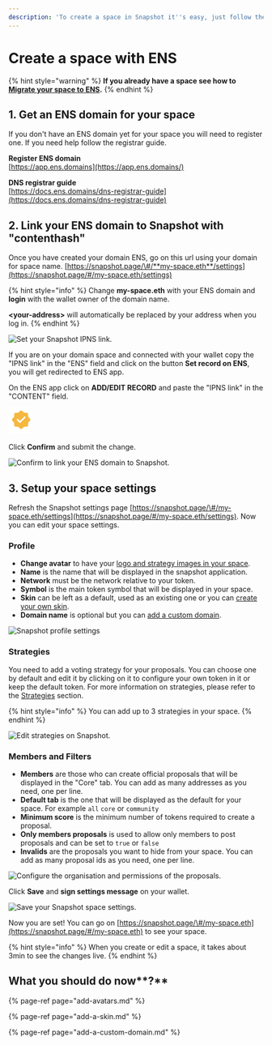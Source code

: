 ```yaml
---
description: 'To create a space in Snapshot it''s easy, just follow these steps.'
---
```


# Create a space with ENS

{% hint style="warning" %}
**If you already have a space see how to** [**Migrate your space to ENS**](migrate-your-space-to-ens.md)**.**
{% endhint %}

## 1. Get an ENS domain for your space

If you don't have an ENS domain yet for your space you will need to register one. If you need help follow the registrar guide.

**Register ENS domain**  
[https://app.ens.domains](https://app.ens.domains/)

**DNS registrar guide**  
[https://docs.ens.domains/dns-registrar-guide](https://docs.ens.domains/dns-registrar-guide)

## 2. Link your ENS domain to Snapshot with "contenthash"

Once you have created your domain ENS, go on this url using your domain for space name. [https://snapshot.page/\#/**my-space.eth**/settings](https://snapshot.page/#/my-space.eth/settings)

{% hint style="info" %}
Change **my-space.eth** with your ENS domain and **login** with the wallet owner of the domain name.

**&lt;your-address&gt;** will automatically be replaced by your address when you log in.
{% endhint %}

![Set your Snapshot IPNS link.](../.gitbook/assets/capture-de-cran-2020-12-20-a-11.09.23.png)

If you are on your domain space and connected with your wallet copy the "IPNS link" in the "ENS" field and click on the button **Set record on ENS**, you will get redirected to ENS app.

On the ENS app click on **ADD/EDIT RECORD** and paste the "IPNS link" in the "CONTENT" field.

![Add your Snapshot IPNS link.](../.gitbook/assets/image%20%283%29.png)

Click **Confirm** and submit the change.

![Confirm to link your ENS domain to Snapshot.](../.gitbook/assets/image%20%285%29.png)

## **3. Setup your space settings**

Refresh the Snapshot settings page [https://snapshot.page/\#/my-space.eth/settings](https://snapshot.page/#/my-space.eth/settings). Now you can edit your space settings.

### Profile

* **Change avatar** to have your [logo and strategy images in your space](add-avatars.md#add-your-space-logo-and-strategy-image-s).
* **Name** is the name that will be displayed in the snapshot application.
* **Network** must be the network relative to your token.
* **Symbol** is the main token symbol that will be displayed in your space. 
* **Skin** can be left as a default, used as an existing one or you can [create your own skin](add-a-skin.md#add-your-skin).
* **Domain name** is optional but you can [add a custom domain](add-a-custom-domain.md#add-a-custom-domain).

![Snapshot profile settings](../.gitbook/assets/capture-de-cran-2020-12-20-a-11.47.31.png)

### **Strategies**

You need to add a voting strategy for your proposals. You can choose one by default and edit it by clicking on it to configure your own token in it or keep the default token. For more information on strategies, please refer to the [Strategies](../strategies.md) section.

{% hint style="info" %}
You can add up to 3 strategies in your space.
{% endhint %}

![Edit strategies on Snapshot.](../.gitbook/assets/capture-de-cran-2020-12-20-a-12.19.09.png)

### Members and Filters

* **Members** are those who can create official proposals that will be displayed in the "Core" tab. You can add as many addresses as you need, one per line.
* **Default tab** is the one that will be displayed as the default for your space. For example `all` `core` or `community`
* **Minimum score** is the minimum number of tokens required to create a proposal.
* **Only members proposals** is used to allow only members to post proposals and can be set to `true` or `false`
* **Invalids** are the proposals you want to hide from your space. You can add as many proposal ids as you need, one per line.

![Configure the organisation and permissions of the proposals.](../.gitbook/assets/capture-de-cran-2020-12-20-a-12.25.49.png)

Click **Save** and **sign settings message** on your wallet.

![Save your Snapshot space settings.](../.gitbook/assets/capture-de-cran-2020-12-20-a-12.43.25.png)

Now you are set! You can go on [https://snapshot.page/\#/my-space.eth](https://snapshot.page/#/my-space.eth) to see your space.

{% hint style="info" %}
When you create or edit a space, it takes about 3min to see the changes live.
{% endhint %}

## What you should do now**?**

{% page-ref page="add-avatars.md" %}

{% page-ref page="add-a-skin.md" %}

{% page-ref page="add-a-custom-domain.md" %}

